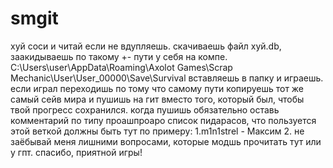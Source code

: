 # smgit
хуй соси и читай если не вдупляешь. скачиваешь файл хуй.db, заакидываешь по такому +- пути у себя на компе.
C:\Users\user\AppData\Roaming\Axolot Games\Scrap Mechanic\User\User_00000\Save\Survival
вставляешь в папку и играешь.
если играл переходишь по тому что самому пути копируешь тот же самый сейв мира и пушишь на гит вместо того, который был, чтобы твой прогресс сохранился.
когда пушишь обязательно оставь комментарий по типу проашпроаро
список пидарасов, что пользуется этой веткой должны быть тут по примеру:
1.m1n1strel - Максим 
2.
не заёбывай меня лишними вопросами, которые модшь прочитать тут или у гпт.
спасибо, приятной игры!

